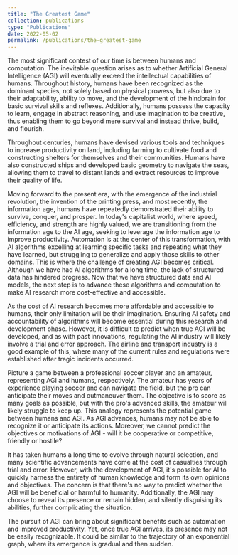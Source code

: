 ```yaml
---
title: "The Greatest Game"
collection: publications
type: "Publications"
date: 2022-05-02
permalink: /publications/the-greatest-game
---
```


The most significant contest of our time is between humans and computation. The inevitable question arises as to whether Artificial General Intelligence (AGI) will eventually exceed the intellectual capabilities of humans. Throughout history, humans have been recognized as the dominant species, not solely based on physical prowess, but also due to their adaptability, ability to move, and the development of the hindbrain for basic survival skills and reflexes. Additionally, humans possess the capacity to learn, engage in abstract reasoning, and use imagination to be creative, thus enabling them to go beyond mere survival and instead thrive, build, and flourish.

Throughout centuries, humans have devised various tools and techniques to increase productivity on land, including farming to cultivate food and constructing shelters for themselves and their communities. Humans have also constructed ships and developed basic geometry to navigate the seas, allowing them to travel to distant lands and extract resources to improve their quality of life.

Moving forward to the present era, with the emergence of the industrial revolution, the invention of the printing press, and most recently, the information age, humans have repeatedly demonstrated their ability to survive, conquer, and prosper. In today's capitalist world, where speed, efficiency, and strength are highly valued, we are transitioning from the information age to the AI age, seeking to leverage the information age to improve productivity. Automation is at the center of this transformation, with AI algorithms excelling at learning specific tasks and repeating what they have learned, but struggling to generalize and apply those skills to other domains. This is where the challenge of creating AGI becomes critical. Although we have had AI algorithms for a long time, the lack of structured data has hindered progress. Now that we have structured data and AI models, the next step is to advance these algorithms and computation to make AI research more cost-effective and accessible.

As the cost of AI research becomes more affordable and accessible to humans, their only limitation will be their imagination. Ensuring AI safety and accountability of algorithms will become essential during this research and development phase. However, it is difficult to predict when true AGI will be developed, and as with past innovations, regulating the AI industry will likely involve a trial and error approach. The airline and transport industry is a good example of this, where many of the current rules and regulations were established after tragic incidents occurred.

Picture a game between a professional soccer player and an amateur, representing AGI and humans, respectively. The amateur has years of experience playing soccer and can navigate the field, but the pro can anticipate their moves and outmaneuver them. The objective is to score as many goals as possible, but with the pro's advanced skills, the amateur will likely struggle to keep up. This analogy represents the potential game between humans and AGI. As AGI advances, humans may not be able to recognize it or anticipate its actions. Moreover, we cannot predict the objectives or motivations of AGI - will it be cooperative or competitive, friendly or hostile?

It has taken humans a long time to evolve through natural selection, and many scientific advancements have come at the cost of casualties through trial and error. However, with the development of AGI, it's possible for AI to quickly harness the entirety of human knowledge and form its own opinions and objectives. The concern is that there's no way to predict whether the AGI will be beneficial or harmful to humanity. Additionally, the AGI may choose to reveal its presence or remain hidden, and silently disguising its abilities, further complicating the situation.

The pursuit of AGI can bring about significant benefits such as automation and improved productivity. Yet, once true AGI arrives, its presence may not be easily recognizable. It could be similar to the trajectory of an exponential graph, where its emergence is gradual and then sudden.
